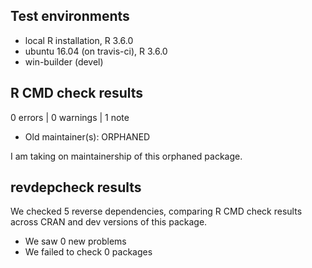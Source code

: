 ## Test environments
* local R installation, R 3.6.0
* ubuntu 16.04 (on travis-ci), R 3.6.0
* win-builder (devel)

## R CMD check results

0 errors | 0 warnings | 1 note

*  Old maintainer(s): ORPHANED

  I am taking on maintainership of this orphaned package.
  
## revdepcheck results

We checked 5 reverse dependencies, comparing R CMD check results across CRAN and dev versions of this package.

 * We saw 0 new problems
 * We failed to check 0 packages

